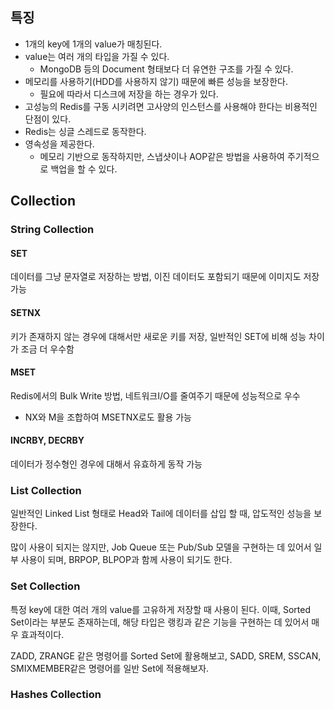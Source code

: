 ## 특징

- 1개의 key에 1개의 value가 매칭된다.
- value는 여러 개의 타입을 가질 수 있다.
	- MongoDB 등의 Document 형태보다 더 유연한 구조를 가질 수 있다.
- 메모리를 사용하기(HDD를 사용하지 않기) 때문에 빠른 성능을 보장한다.
	- 필요에 따라서 디스크에 저장을 하는 경우가 있다.
- 고성능의 Redis를 구동 시키려면 고사양의 인스턴스를 사용해야 한다는 비용적인 단점이 있다.
- Redis는 싱글 스레드로 동작한다.
- 영속성을 제공한다.
	- 메모리 기반으로 동작하지만, 스냅샷이나 AOP같은 방법을 사용하여 주기적으로 백업을 할 수 있다.

## Collection

### String Collection

#### SET
데이터를 그냥 문자열로 저장하는 방법, 이진 데이터도 포함되기 때문에 이미지도 저장 가능
#### SETNX
키가 존재하지 않는 경우에 대해서만 새로운 키를 저장, 일반적인 SET에 비해 성능 차이가 조금 더 우수함
#### MSET
Redis에서의 Bulk Write 방법, 네트워크I/O를 줄여주기 때문에 성능적으로 우수
- NX와 M을 조합하여 MSETNX로도 활용 가능
#### INCRBY, DECRBY
데이터가 정수형인 경우에 대해서 유효하게 동작 가능

### List Collection
일반적인 Linked List 형태로 Head와 Tail에 데이터를 삽입 할 때, 압도적인 성능을 보장한다.

많이 사용이 되지는 않지만, Job Queue 또는 Pub/Sub 모델을 구현하는 데 있어서 일부 사용이 되며, BRPOP, BLPOP과 함께 사용이 되기도 한다.

### Set Collection
특정 key에 대한 여러 개의 value를 고유하게 저장할 때 사용이 된다. 이때, Sorted Set이라는 부분도 존재하는데, 해당 타입은 랭킹과 같은 기능을 구현하는 데 있어서 매우 효과적이다.

ZADD, ZRANGE 같은 명령어를 Sorted Set에 활용해보고, SADD, SREM, SSCAN, SMIXMEMBER같은 명령어를 일반 Set에 적용해보자.

### Hashes Collection